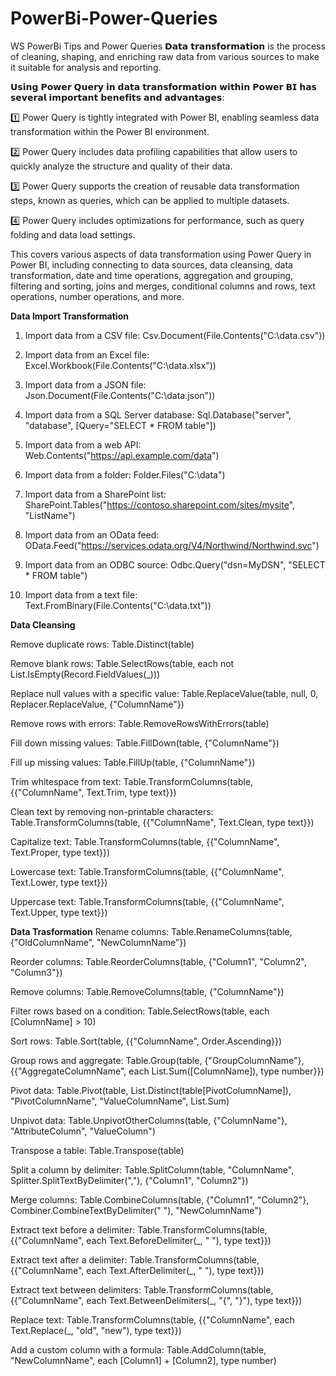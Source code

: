 # PowerBi-Power-Queries
WS PowerBi Tips and Power Queries 
𝗗𝗮𝘁𝗮 𝘁𝗿𝗮𝗻𝘀𝗳𝗼𝗿𝗺𝗮𝘁𝗶𝗼𝗻 is the process of cleaning, shaping, and enriching raw data from various sources to make it suitable for analysis and reporting.

𝗨𝘀𝗶𝗻𝗴 𝗣𝗼𝘄𝗲𝗿 𝗤𝘂𝗲𝗿𝘆 𝗶𝗻 𝗱𝗮𝘁𝗮 𝘁𝗿𝗮𝗻𝘀𝗳𝗼𝗿𝗺𝗮𝘁𝗶𝗼𝗻 𝘄𝗶𝘁𝗵𝗶𝗻 𝗣𝗼𝘄𝗲𝗿 𝗕𝗜 𝗵𝗮𝘀 𝘀𝗲𝘃𝗲𝗿𝗮𝗹 𝗶𝗺𝗽𝗼𝗿𝘁𝗮𝗻𝘁 𝗯𝗲𝗻𝗲𝗳𝗶𝘁𝘀 𝗮𝗻𝗱 𝗮𝗱𝘃𝗮𝗻𝘁𝗮𝗴𝗲𝘀:

1️⃣ Power Query is tightly integrated with Power BI, enabling seamless data transformation within the Power BI environment.

2️⃣ Power Query includes data profiling capabilities that allow users to quickly analyze the structure and quality of their data.

3️⃣ Power Query supports the creation of reusable data transformation steps, known as queries, which can be applied to multiple datasets.

4️⃣ Power Query includes optimizations for performance, such as query folding and data load settings.

This covers various aspects of data transformation using Power Query in Power BI, including connecting to data sources, data cleansing, data transformation, date and time operations, aggregation and grouping, filtering and sorting, joins and merges, conditional columns and rows, text operations, number operations, and more.

**Data Import Transformation**

1. Import data from a CSV file: Csv.Document(File.Contents("C:\data.csv"))

2. Import data from an Excel file: Excel.Workbook(File.Contents("C:\data.xlsx"))

3. Import data from a JSON file: Json.Document(File.Contents("C:\data.json"))

4. Import data from a SQL Server database: Sql.Database("server", "database", [Query="SELECT * FROM table"]) 

5. Import data from a web API: Web.Contents("https://api.example.com/data")

6. Import data from a folder: Folder.Files("C:\data") 

7. Import data from a SharePoint list: SharePoint.Tables("https://contoso.sharepoint.com/sites/mysite", "ListName") 

8. Import data from an OData feed: OData.Feed("https://services.odata.org/V4/Northwind/Northwind.svc") 

9. Import data from an ODBC source: Odbc.Query("dsn=MyDSN", "SELECT * FROM table") 

10. Import data from a text file: Text.FromBinary(File.Contents("C:\data.txt"))

**Data Cleansing**

Remove duplicate rows: Table.Distinct(table) 

Remove blank rows: Table.SelectRows(table, each not List.IsEmpty(Record.FieldValues(_))) 

Replace null values with a specific value: Table.ReplaceValue(table, null, 0, Replacer.ReplaceValue, {"ColumnName"}) 

Remove rows with errors: Table.RemoveRowsWithErrors(table) 

Fill down missing values: Table.FillDown(table, {"ColumnName"}) 

Fill up missing values: Table.FillUp(table, {"ColumnName"}) 

Trim whitespace from text: Table.TransformColumns(table, {{"ColumnName", Text.Trim, type text}}) 

Clean text by removing non-printable characters: Table.TransformColumns(table, {{"ColumnName", Text.Clean, type text}}) 

Capitalize text: Table.TransformColumns(table, {{"ColumnName", Text.Proper, type text}})

Lowercase text: Table.TransformColumns(table, {{"ColumnName", Text.Lower, type text}}) 

Uppercase text: Table.TransformColumns(table, {{"ColumnName", Text.Upper, type text}})

**Data Trasformation**
Rename columns: Table.RenameColumns(table, {"OldColumnName", "NewColumnName"}) 

Reorder columns: Table.ReorderColumns(table, {"Column1", "Column2", "Column3"}) 

Remove columns: Table.RemoveColumns(table, {"ColumnName"}) 

Filter rows based on a condition: Table.SelectRows(table, each [ColumnName] > 10) 

Sort rows: Table.Sort(table, {{"ColumnName", Order.Ascending}}) 

Group rows and aggregate: Table.Group(table, {"GroupColumnName"}, {{"AggregateColumnName", each List.Sum([ColumnName]), type number}}) 

Pivot data: Table.Pivot(table, List.Distinct(table[PivotColumnName]), "PivotColumnName", "ValueColumnName", List.Sum) 

Unpivot data: Table.UnpivotOtherColumns(table, {"ColumnName"}, "AttributeColumn", "ValueColumn") 

Transpose a table: Table.Transpose(table) 

Split a column by delimiter: Table.SplitColumn(table, "ColumnName", Splitter.SplitTextByDelimiter(","), {"Column1", "Column2"}) 

Merge columns: Table.CombineColumns(table, {"Column1", "Column2"}, Combiner.CombineTextByDelimiter(" "), "NewColumnName") 

Extract text before a delimiter: Table.TransformColumns(table, {{"ColumnName", each Text.BeforeDelimiter(_, " "), type text}})

Extract text after a delimiter: Table.TransformColumns(table, {{"ColumnName", each Text.AfterDelimiter(_, " "), type text}}) 

Extract text between delimiters: Table.TransformColumns(table, {{"ColumnName", each Text.BetweenDelimiters(_, "{", "}"), type text}}) 

Replace text: Table.TransformColumns(table, {{"ColumnName", each Text.Replace(_, "old", "new"), type text}}) 

Add a custom column with a formula: Table.AddColumn(table, "NewColumnName", each [Column1] + [Column2], type number) 

